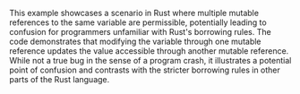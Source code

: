 This example showcases a scenario in Rust where multiple mutable references to the same variable are permissible, potentially leading to confusion for programmers unfamiliar with Rust's borrowing rules. The code demonstrates that modifying the variable through one mutable reference updates the value accessible through another mutable reference. While not a true bug in the sense of a program crash, it illustrates a potential point of confusion and contrasts with the stricter borrowing rules in other parts of the Rust language.